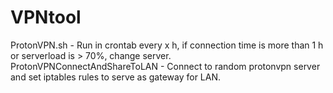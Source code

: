 # VPNtool
  
ProtonVPN.sh - Run in crontab every x h, if connection time is more than 1 h or serverload is > 70%, change server.  
ProtonVPNConnectAndShareToLAN - Connect to random protonvpn server and set iptables rules to serve as gateway for LAN.
